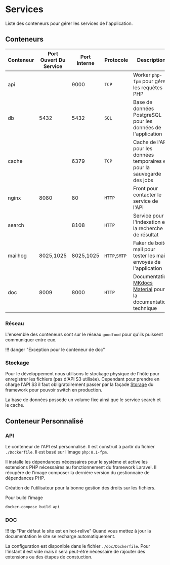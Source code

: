 # Services

Liste des conteneurs pour gérer les services de l'application.

## Conteneurs

|Conteneur|Port Ouvert Du Service|Port Interne|Protocole|Description|Env|
|-|-|-|-|-|-|
|api||9000|`TCP`|Worker `php-fpm` pour gérer les requêtes PHP|PROD|
|db|5432|5432|`SQL`|Base de données PostgreSQL pour les données de l'application|PROD|
|cache||6379|`TCP`|Cache de l'API pour les données temporaires et pour la sauvegarde des jobs|PROD|
|nginx|8080|80|`HTTP`| Front pour contacter le service de l'API|PROD|
|search||8108|`HTTP`| Service pour l'indexation et la recherche de résultat|PROD|
|mailhog|8025,1025|8025,1025|`HTTP`,`SMTP`|Faker de boite mail pour tester les mails envoyés de l'application|DEV|
|doc|8009|8000|`HTTP`|Documentation [MKdocs Material](https://squidfunk.github.io/mkdocs-material/) pour la documentation technique|DEV|

### Réseau

L'ensemble des conteneurs sont sur le réseau `goodfood` pour qu'ils puissent communiquer entre eux.

!!! danger "Exception pour le conteneur de doc"

### Stockage

Pour le développement nous utilisons le stockage physique de l'hôte pour enregistrer les fichiers (pas d'API S3 utilisée). Cependant pour prendre en charge l'API S3 il faut obligratoirement passer par la façade [Storage](https://laravel.com/docs/8.x/filesystem) du framework pour pouvoir switch en production.

La base de données possède un volume fixe ainsi que le service search et le cache.


## Conteneur Personnalisé

### API

Le conteneur de l'API est personnalisé. Il est construit à partir du fichier `./Dockerfile`. Il est basé sur l'image `php:8.1-fpm`. 

Il installe les dépendances nécessaires pour le système et active les extensions PHP nécessaires au fonctionnement du framework Laravel. Il récupère de l'image composer la dernière version du gestionnaire de dépendances PHP.

Création de l'utilisateur pour la bonne gestion des droits sur les fichiers.

Pour build l'image

```bash
docker-compose build api
```

### DOC

!!! tip "Par défaut le site est en hot-relive"
    Quand vous mettez à jour la documentation le site se recharge automatiquement.

La configuration est disponible dans le fichier `./doc/Dockerfile`. Pour l'instant il est vide mais il sera peut-être nécessaire de rajouter des extensions ou des étapes de constuction.

